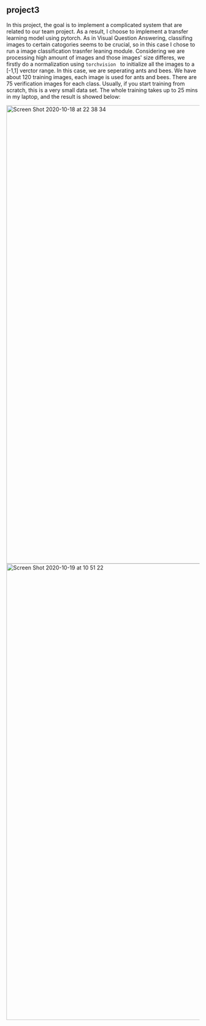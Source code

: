 ## project3
In this project, the goal is to implement a complicated system that are related to our team project. As a result, I choose to implement a transfer learning model using pytorch. As in Visual Question Answering, classifing images to certain catogories seems to be crucial, so in this case I chose to run a image classification trasnfer leaning module. Considering we are processing high amount of images and those images' size differes, we firstly do a normalization using  `torchvision ` to initialize all the images to a [-1,1] verctor range. In this case, we are seperating ants and bees. We have about 120 training images, each image is used for ants and bees. There are 75 verification images for each class. Usually, if you start training from scratch, this is a very small data set.
The whole training takes up to 25 mins in my laptop, and the result is showed below:


<img width="1195" alt="Screen Shot 2020-10-18 at 22 38 34" src="https://user-images.githubusercontent.com/52185318/96465669-36dd5000-11f7-11eb-9df6-aba0f1c3f08d.png">



<img width="1190" alt="Screen Shot 2020-10-19 at 10 51 22" src="https://user-images.githubusercontent.com/52185318/96467862-63926700-11f9-11eb-87e0-cb40cc029773.png">
